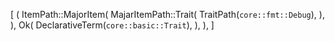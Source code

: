 [
    (
        ItemPath::MajorItem(
            MajarItemPath::Trait(
                TraitPath(`core::fmt::Debug`),
            ),
        ),
        Ok(
            DeclarativeTerm(`core::basic::Trait`),
        ),
    ),
]